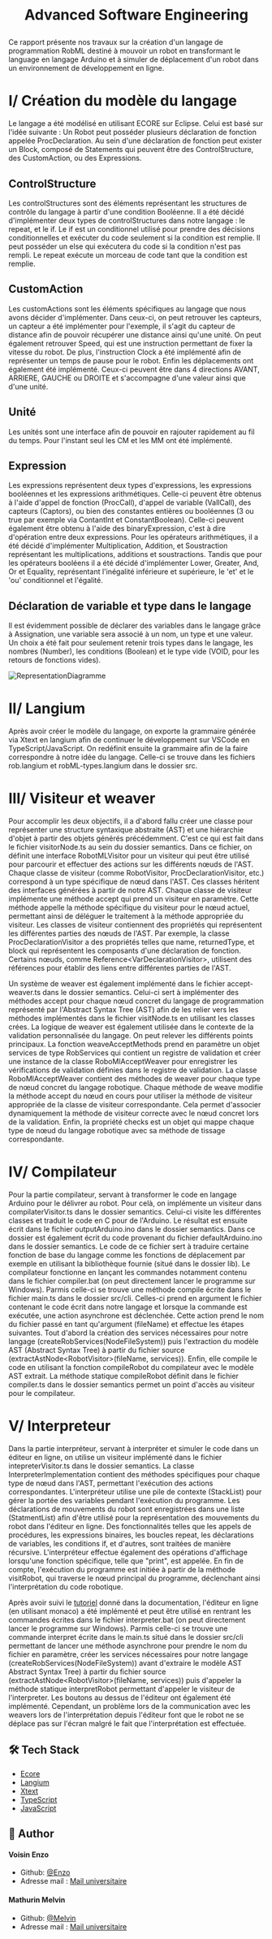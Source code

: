 # <p align="center"> Advanced Software Engineering</p>

Ce rapport présente nos travaux sur la création d'un langage de programmation RobML destiné à mouvoir un robot en transformant le language en langage Arduino et à simuler de déplacement d'un robot dans un environnement de développement en ligne. 

# I/ Création du modèle du langage

Le langage a été modélisé en utilisant ECORE sur Eclipse. Celui est basé sur l'idée suivante : 
Un Robot peut posséder plusieurs déclaration de fonction appelée ProcDeclaration. Au sein d'une déclaration de fonction peut exister un Block, composé de Statements qui peuvent être des ControlStructure, des CustomAction, ou des Expressions.

## ControlStructure
Les controlStructures sont des éléments représentant les structures de contrôle du langage à partir d'une condition Booléenne. Il a été décidé d'implémenter deux types de controlStructures dans notre langage : le repeat, et le if.
Le if est un conditionnel utilisé pour prendre des décisions conditionnelles et exécuter du code seulement si la condition est remplie. Il peut posséder un else qui exécutera du code si la condition n'est pas rempli. Le repeat exécute un morceau de code tant que la condition est remplie.

## CustomAction
Les customActions sont les éléments spécifiques au langage que nous avons décider d'implémenter. Dans ceux-ci, on peut retrouver les capteurs, un capteur a été implémenter pour l'exemple, il s'agit du capteur de distance afin de pouvoir récupérer une distance ainsi qu'une unité. On peut également retrouver Speed, qui est une instruction permettant de fixer la vitesse du robot. De plus, l'instruction Clock a été implémenté afin de représenter un temps de pause pour le robot. Enfin les déplacements ont également été implémenté. Ceux-ci peuvent être dans 4 directions AVANT, ARRIERE, GAUCHE ou DROITE et s'accompagne d'une valeur ainsi que d'une unité. 

## Unité 
Les unités sont une interface afin de pouvoir en rajouter rapidement au fil du temps. Pour l'instant seul les CM et les MM ont été implémenté.

## Expression
Les expressions représentent deux types d'expressions, les expressions booléennes et les expressions arithmétiques. Celle-ci peuvent être obtenus à l'aide d'appel de fonction (ProcCall), d'appel de variable (VallCall), des capteurs (Captors), ou bien des constantes entières ou booléennes (3 ou true par exemple via ContantInt et ConstantBoolean). Celle-ci peuvent également être obtenu à l'aide des binaryExpression, c'est à dire d'opération entre deux expressions. Pour les opérateurs arithmétiques, il a été décidé d'implémenter Multiplication, Addition, et Soustraction représentant les multiplications, additions et soustractions. Tandis que pour les opérateurs booléens il a été décidé d'implémenter Lower, Greater, And, Or et Equality, représentant l'inégalité inférieure et supérieure, le 'et' et le 'ou' conditionnel et l'égalité. 

## Déclaration de variable et type dans le langage
Il est évidemment possible de déclarer des variables dans le langage grâce à Assignation, une variable sera associé à un nom, un type et une valeur. Un choix a été fait pour seulement retenir trois types dans le langage, les nombres (Number), les conditions (Boolean) et le type vide (VOID, pour les retours de fonctions vides).


![RepresentationDiagramme](./robML.jpeg)

# II/ Langium
Après avoir créer le modèle du langage, on exporte la grammaire générée via Xtext en langium afin de continuer le développement sur VSCode en TypeScript/JavaScript. On redéfinit ensuite la grammaire afin de la faire correspondre à notre idée du langage. Celle-ci se trouve dans les fichiers rob.langium et robML-types.langium dans le dossier src.

# III/ Visiteur et weaver
Pour accomplir les deux objectifs, il a d'abord fallu créer une classe pour représenter une structure syntaxique abstraite (AST) et une hiérarchie d'objet à partir des objets générés précédemment. C'est ce qui est fait dans le fichier visitorNode.ts au sein du dossier semantics. Dans ce fichier, on définit une interface RobotMLVisitor pour un visiteur qui peut être utilisé pour parcourir et effectuer des actions sur les différents nœuds de l'AST. Chaque classe de visiteur (comme RobotVisitor, ProcDeclarationVisitor, etc.) correspond à un type spécifique de nœud dans l'AST. Ces classes héritent des interfaces générées à partir de notre AST. Chaque classe de visiteur implémente une méthode accept qui prend un visiteur en paramètre. Cette méthode appelle la méthode spécifique du visiteur pour le nœud actuel, permettant ainsi de déléguer le traitement à la méthode appropriée du visiteur. Les classes de visiteur contiennent des propriétés qui représentent les différentes parties des nœuds de l'AST. Par exemple, la classe ProcDeclarationVisitor a des propriétés telles que name, returnedType, et block qui représentent les composants d'une déclaration de fonction. Certains nœuds, comme Reference&lt;VarDeclarationVisitor&gt;, utilisent des références pour établir des liens entre différentes parties de l'AST. 

Un système de weaver est également implémenté dans le fichier accept-weaver.ts dans le dossier semantics. Celui-ci sert à implémenter des méthodes accept pour chaque nœud concret du langage de programmation représenté par l'Abstract Syntax Tree (AST) afin de les relier vers les méthodes implémentés dans le fichier visitNode.ts en utilisant les classes crées. La logique de weaver est également utilisée dans le contexte de la validation personnalisée du langage. On peut relever les différents points principaux. 
La fonction weaveAcceptMethods prend en paramètre un objet services de type RobServices qui contient un registre de validation et créer une instance de la classe RoboMlAcceptWeaver pour enregistrer les vérifications de validation définies dans le registre de validation. La classe RoboMlAcceptWeaver contient des méthodes de weaver pour chaque type de nœud concret du langage robotique. Chaque méthode de weave modifie la méthode accept du nœud en cours pour utiliser la méthode de visiteur appropriée de la classe de visiteur correspondante. Cela permet d'associer dynamiquement la méthode de visiteur correcte avec le nœud concret lors de la validation. Enfin, la propriété checks est un objet qui mappe chaque type de nœud du langage robotique avec sa méthode de tissage correspondante.

# IV/ Compilateur 
Pour la partie compilateur, servant à transformer le code en langage Arduino pour le délivrer au robot. Pour celà, on implémente un visiteur dans compilaterVisitor.ts dans le dossier semantics. Celui-ci visite les différentes classes et traduit le code en C pour de l'Arduino. Le résultat est ensuite écrit dans le fichier outputArduino.ino dans le dossier semantics. Dans ce dossier est également écrit du code provenant du fichier defaultArduino.ino dans le dossier semantics. Le code de ce fichier sert à traduire certaine fonction de base du langage comme les fonctions de déplacement par exemple en utilisant la bibliothèque fournie (situé dans le dossier lib). Le compilateur fonctionne en lançant les commandes notamment contenu dans le fichier compiler.bat (on peut directement lancer le programme sur Windows). Parmis celle-ci se trouve une méthode compile écrite dans le fichier main.ts dans le dossier src/cli. Celles-ci prend en argument le fichier contenant le code écrit dans notre langage et lorsque la commande est exécutée, une action asynchrone est déclenchée. Cette action prend le nom du fichier passé en tant qu'argument (fileName) et effectue les étapes suivantes. Tout d'abord la création des services nécessaires pour notre langage (createRobServices(NodeFileSystem)) puis l'extraction du modèle AST (Abstract Syntax Tree) à partir du fichier source (extractAstNode&lt;RobotVisitor&gt;(fileName, services)). Enfin, elle compile le code en utilisant la fonction compileRobot du compilateur avec le modèle AST extrait. La méthode statique compileRobot définit dans le fichier compiler.ts dans le dossier semantics permet un point d'accès au visiteur pour le compilateur.

# V/ Interpreteur
Dans la partie interpréteur, servant à interpréter et simuler le code dans un éditeur en ligne, on utilise un visiteur implémenté dans le fichier intepreterVisitor.ts dans le dossier semantics. La classe InterpreterImplementation contient des méthodes spécifiques pour chaque type de nœud dans l'AST, permettant l'exécution des actions correspondantes. L'interpréteur utilise une pile de contexte (StackList) pour gérer la portée des variables pendant l'exécution du programme. Les déclarations de mouvements du robot sont enregistrées dans une liste (StatmentList) afin d'être utilisé pour la représentation des mouvements du robot dans l'éditeur en ligne. Des fonctionnalités telles que les appels de procédures, les expressions binaires, les boucles repeat, les déclarations de variables, les conditions if, et d'autres, sont traitées de manière récursive. L'interpréteur effectue également des opérations d'affichage lorsqu'une fonction spécifique, telle que "print", est appelée. En fin de compte, l'exécution du programme est initiée à partir de la méthode visitRobot, qui traverse le nœud principal du programme, déclenchant ainsi l'interprétation du code robotique. 

Après avoir suivi le [tutoriel](https://langium.org/tutorials/langium_and_monaco/) donné dans la documentation, l'éditeur en ligne (en utilisant monaco) a été implémenté et peut être utilisé en rentrant les commandes écrites dans le fichier interpreter.bat (on peut directement lancer le programme sur Windows). Parmis celle-ci se trouve une commande interpret écrite dans le main.ts situé dans le dossier src/cli permettant de lancer une méthode asynchrone pour prendre le nom du fichier en paramètre, créer les services nécessaires pour notre langage (createRobServices(NodeFileSystem)) avant d'extraire le modèle AST Abstract Syntax Tree) à partir du fichier source (extractAstNode&lt;RobotVisitor&gt;(fileName, services)) puis d'appeler la méthode statique interpretRobot permettant d'appeler le visiteur de l'interpreter.
Les boutons au dessus de l'éditeur ont également été implémenté. Cependant, un problème lors de la communication avec les weavers lors de l'interprétation depuis l'éditeur font que le robot ne se déplace pas sur l'écran malgré le fait que l'interprétation est effectuée. 

## 🛠️ Tech Stack
- [Ecore](https://eclipse.dev/modeling/emf/)
- [Langium](https://langium.org/)
- [Xtext](https://eclipse.dev/Xtext/)
- [TypeScript](https://www.typescriptlang.org/)
- [JavaScript](https://developer.mozilla.org/fr/docs/Web/JavaScript)

## 🙇 Author
#### Voisin Enzo
- Github: [@Enzo](https://github.com/Slonev0)
- Adresse mail : [Mail universitaire](enzo.voisin@etudiant.univ-rennes.fr)

#### Mathurin Melvin
- Github: [@Melvin](https://github.com/ghost-hikaru)
- Adresse mail : [Mail universitaire](melvin.mathurin@etudiant.univ-rennes.fr)








